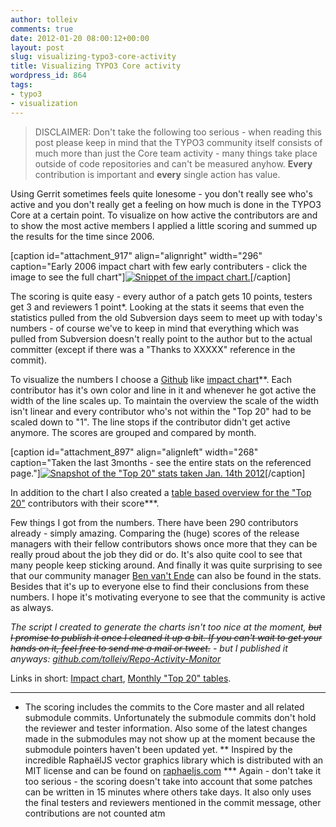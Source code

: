 ```yaml
---
author: tolleiv
comments: true
date: 2012-01-20 08:00:12+00:00
layout: post
slug: visualizing-typo3-core-activity
title: Visualizing TYPO3 Core activity
wordpress_id: 864
tags:
- typo3
- visualization
---
```


> DISCLAIMER: Don't take the following too serious - when reading this post please keep in mind that the TYPO3 community itself consists of much more than just the Core team activity - many things take place outside of code repositories and can't be measured anyhow. **Every** contribution is important and **every** single action has value.


Using Gerrit sometimes feels quite lonesome - you don't really see who's active and you don't really get a feeling on how much is done in the TYPO3 Core at a certain point. To visualize on how active the contributors are and to show the most active members I applied a little scoring and summed up the results for the time since 2006.

[caption id="attachment_917" align="alignright" width="296" caption="Early 2006 impact chart with few early contributers - click the image to see the full chart"][![Snippet of the impact chart.](http://blog.tolleiv.de/wp-content/uploads/2012/01/TYPO3-Core-impact.png)](http://blog.tolleiv.de/impact-chart)[/caption]

The scoring is quite easy - every author of a patch gets 10 points, testers get 3 and reviewers 1 point*. Looking at the stats it seems that even the statistics pulled from the old Subversion days seem to meet up with today's numbers - of course we've to keep in mind that everything which was pulled from Subversion doesn't really point to the author but to the actual committer (except if there was a "Thanks to XXXXX" reference in the commit).

To visualize the numbers I choose a [Github](https://github.com/blog/219-impact-graph-speedups) like [impact chart](http://blog.tolleiv.de/impact-chart)**. Each contributor has it's own color and line in it and whenever he got active the width of the line scales up. To maintain the overview the scale of the width isn't linear and every contributor who's not within the "Top 20" had to be scaled down to "1". The line stops if the contributor didn't get active anymore. The scores are grouped and compared by month.

[caption id="attachment_897" align="alignleft" width="268" caption="Taken the last 3months - see the entire stats on the referenced page."][![Snapshot of the "Top 20" stats taken Jan. 14th 2012](http://blog.tolleiv.de/wp-content/uploads/2012/01/Core-Stats-January20121.png)](http://blog.tolleiv.de/impact-chart/stat.html)[/caption]

In addition to the chart I also created a [table based overview for the "Top 20"](http://blog.tolleiv.de/impact-chart/stat.html) contributors with their score***.

Few things I got from the numbers. There have been 290 contributors already - simply amazing. Comparing the (huge) scores of the release managers with their fellow contributors shows once more that they can be really proud about the job they did or do. It's also quite cool to see that many people keep sticking around. And finally it was quite surprising to see that our community manager [Ben van't Ende](https://twitter.com/benvantende) can also be found in the stats. Besides that it's up to everyone else to find their conclusions from these numbers. I hope it's motivating everyone to see that the community is active as always.

_The script I created to generate the charts isn't too nice at the moment, <del>but I promise to publish it once I cleaned it up a bit. If you can't wait to get your hands on it, feel free to send me a mail or tweet.</del> - but I published it anyways: [github.com/tolleiv/Repo-Activity-Monitor](https://github.com/tolleiv/Repo-Activity-Monitor)_



Links in short: [Impact chart](http://blog.tolleiv.de/impact-chart), [Monthly "Top 20" tables](http://blog.tolleiv.de/impact-chart/stat.html).



* * *



* The scoring includes the commits to the Core master and all related submodule commits. Unfortunately the submodule commits don't hold the reviewer and tester information. Also some of the latest changes made in the submodules may not show up at the moment because the submodule pointers haven't been updated yet.
** Inspired by the incredible RaphaëlJS vector graphics library which is distributed with an MIT license and can be found on [raphaeljs.com](http://raphaeljs.com/)
*** Again - don't take it too serious - the scoring doesn't take into account that some patches can be written in 15 minutes where others take days. It also only uses the final testers and reviewers mentioned in the commit message, other contributions are not counted atm
